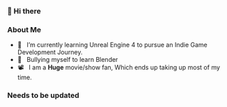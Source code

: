 ### 👋 Hi there

<h3> About Me </h3>

- 🔭 &nbsp; I’m currently learning Unreal Engine 4 to pursue an Indie Game Development Journey.
- 🤔 &nbsp; Bullying myself to learn Blender
- 📽 &nbsp; I am a **Huge** movie/show fan, Which ends up taking up most of my time.

<h3> Needs to be updated </h3>
